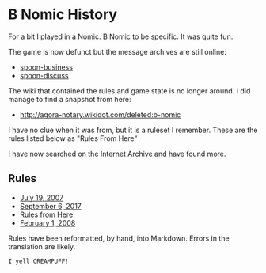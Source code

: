 # B Nomic History

For a bit I played in a Nomic. B Nomic to be specific. It was quite
fun.

The game is now defunct but the message archives are still online:

* [spoon-business](http://lists.ellipsis.cx/archives/spoon-business)
* [spoon-discuss](http://lists.ellipsis.cx/archives/spoon-discuss)

The wiki that contained the rules and game state is no longer around. 
I did manage to find a snapshot from here:

* http://agora-notary.wikidot.com/deleted:b-nomic

I have no clue when it was from, but it is a ruleset I remember. These are
the rules listed below as "Rules From Here"

I have now searched on the Internet Archive and have found more. 

## Rules

* [July 19, 2007](rules/rules.2007-07-19.md)
* [September 6, 2017](rules/rules.2007-09-06.md)
* [Rules from Here](rules/rules.2007-XX-XX.md)
* [February 1, 2008](rules/rules.2008-02.01.md)

Rules have been reformatted, by hand, into Markdown. Errors in the 
translation are likely.

```
I yell CREAMPUFF!
```
